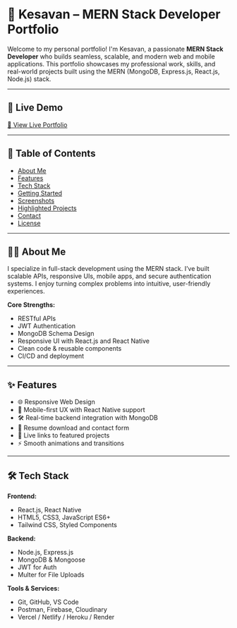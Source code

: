 # 🌟 Kesavan – MERN Stack Developer Portfolio

Welcome to my personal portfolio! I'm Kesavan, a passionate **MERN Stack Developer** who builds seamless, scalable, and modern web and mobile applications. This portfolio showcases my professional work, skills, and real-world projects built using the MERN (MongoDB, Express.js, React.js, Node.js) stack.

---

## 🚀 Live Demo

[🔗 View Live Portfolio](https://your-live-portfolio-link.com)

---

## 📌 Table of Contents

- [About Me](#about-me)
- [Features](#features)
- [Tech Stack](#tech-stack)
- [Getting Started](#getting-started)
- [Screenshots](#screenshots)
- [Highlighted Projects](#highlighted-projects)
- [Contact](#contact)
- [License](#license)

---

## 🧑‍💻 About Me

I specialize in full-stack development using the MERN stack. I’ve built scalable APIs, responsive UIs, mobile apps, and secure authentication systems. I enjoy turning complex problems into intuitive, user-friendly experiences.

**Core Strengths:**
- RESTful APIs
- JWT Authentication
- MongoDB Schema Design
- Responsive UI with React.js and React Native
- Clean code & reusable components
- CI/CD and deployment

---

## ✨ Features

- 🌐 Responsive Web Design
- 📱 Mobile-first UX with React Native support
- 🛠️ Real-time backend integration with MongoDB
- 🧾 Resume download and contact form
- 🔗 Live links to featured projects
- ⚡ Smooth animations and transitions

---

## 🛠️ Tech Stack

**Frontend:**
- React.js, React Native
- HTML5, CSS3, JavaScript ES6+
- Tailwind CSS, Styled Components

**Backend:**
- Node.js, Express.js
- MongoDB & Mongoose
- JWT for Auth
- Multer for File Uploads

**Tools & Services:**
- Git, GitHub, VS Code
- Postman, Firebase, Cloudinary
- Vercel / Netlify / Heroku / Render

